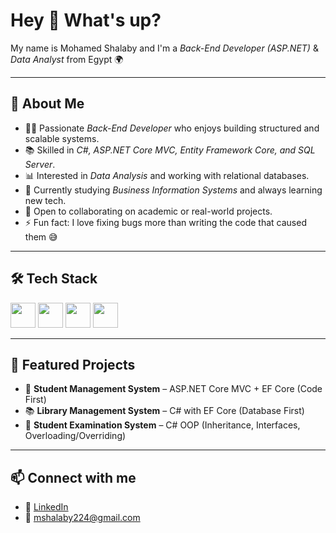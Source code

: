 # Hey 👋 What's up?

My name is Mohamed Shalaby and I'm a *Back-End Developer (ASP.NET)* & *Data Analyst* from Egypt 🌍  

---

## 🚀 About Me
- 👨‍💻 Passionate *Back-End Developer* who enjoys building structured and scalable systems.  
- 📚 Skilled in *C#, ASP.NET Core MVC, Entity Framework Core, and SQL Server*.  
- 📊 Interested in *Data Analysis* and working with relational databases.  
- 🌱 Currently studying *Business Information Systems* and always learning new tech.  
- 🤝 Open to collaborating on academic or real-world projects.  
- ⚡ Fun fact: I love fixing bugs more than writing the code that caused them 😅  

---

## 🛠 Tech Stack
<p>
  <img src="https://cdn.jsdelivr.net/gh/devicons/devicon/icons/csharp/csharp-original.svg" width="40"/> 
  <img src="https://cdn.jsdelivr.net/gh/devicons/devicon/icons/dot-net/dot-net-original.svg" width="40"/> 
  <img src="https://cdn.jsdelivr.net/gh/devicons/devicon/icons/microsoftsqlserver/microsoftsqlserver-plain.svg" width="40"/> 
  <img src="https://cdn.jsdelivr.net/gh/devicons/devicon/icons/git/git-original.svg" width="40"/> 
</p>

---

## 📂 Featured Projects
- 📘 **Student Management System** – ASP.NET Core MVC + EF Core (Code First)  
- 📚 **Library Management System** – C# with EF Core (Database First)  
- 📝 **Student Examination System** – C# OOP (Inheritance, Interfaces, Overloading/Overriding)  

---

## 📫 Connect with me
- 💼 [LinkedIn](www.linkedin.com/in/mohamed-shalaby12)
- 📧 mshalaby224@gmail.com
